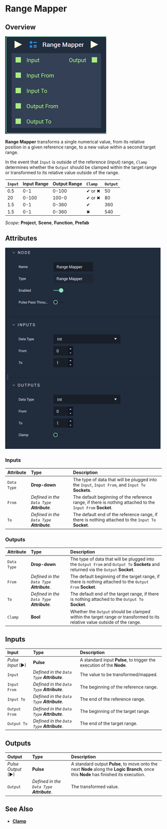 # Range Mapper

## Overview

![The Range Mapper Node.](../../.gitbook/assets/node-range-mapper2.png)

**Range Mapper** transforms a single numerical value, from its relative position in a given reference range, to a new value within a second target range.

In the event that `Input` is outside of the reference \(input\) range, `Clamp` determines whether the `Output` should be clamped within the target range or transformed to its relative value outside of the range.

| `Input` | Input Range | Output Range | `Clamp` | `Output` |
| :--- | :--- | :--- | :--- | :--- |
| 0.5 | 0-1 | 0-100 | ✔ or ✖ | 50 |
| 20 | 0-100 | 100-0 | ✔ or ✖ | 80 |
| 1.5 | 0-1 | 0-360 | ✔ | 360 |
| 1.5 | 0-1 | 0-360 | ✖ | 540 |

*Scope*: **Project**, **Scene**, **Function**, **Prefab**

## Attributes

![The Range Mapper Node Attributes.](../../.gitbook/assets/node-range-mapper2-attr.png)

### Inputs

| Attribute | Type | Description |
| :--- | :--- | :--- |
| `Data Type` | **Drop-down** | The type of data that will be plugged into the `Input`, `Input From`, and `Input To` **Sockets**. |
| `From` | _Defined in the `Data Type` **Attribute**_. | The default beginning of the reference range, if there is nothing attached to the `Input From` **Socket**. |
| `To` | _Defined in the `Data Type` **Attribute**_. | The default end of the reference range, if there is nothing attached to the `Input To` **Socket**. |

### Outputs

| Attribute | Type | Description |
| :--- | :--- | :--- |
| `Data Type` | **Drop-down** | The type of data that will be plugged into the `Output From` and `Output To` **Sockets** and returned via the `Output` **Socket**. |
| `From` | _Defined in the `Data Type` **Attribute**_. | The default beginning of the target range, if there is nothing attached to the `Output From` **Socket**. |
| `To` | _Defined in the `Data Type` **Attribute**_. | The default end of the target range, if there is nothing attached to the `Output To` **Socket**. |
| `Clamp` | **Bool** | Whether the `Output` should be clamped within the target range or transformed to its relative value outside of the range. |

## Inputs

| Input | Type | Description |
| :--- | :--- | :--- |
| _Pulse Input_ \(►\) | **Pulse** | A standard input **Pulse**, to trigger the execution of the **Node**. |
| `Input` | _Defined in the `Data Type` **Attribute**_. | The value to be transformed/mapped. |
| `Input From` | _Defined in the `Data Type` **Attribute**_. | The beginning of the reference range. |
| `Input To` | _Defined in the `Data Type` **Attribute**_. | The end of the reference range. |
| `Output From` | _Defined in the `Data Type` **Attribute**_. | The beginning of the target range. |
| `Output To` | _Defined in the `Data Type` **Attribute**_. | The end of the target range. |

## Outputs

| Output | Type | Description |
| :--- | :--- | :--- |
| _Pulse Output_ \(►\) | **Pulse** | A standard output **Pulse**, to move onto the next **Node** along the **Logic Branch**, once this **Node** has finished its execution. |
| `Output` | _Defined in the `Data Type` **Attribute**_. | The transformed value. |

## See Also

* [**Clamp**](clamp.md)

